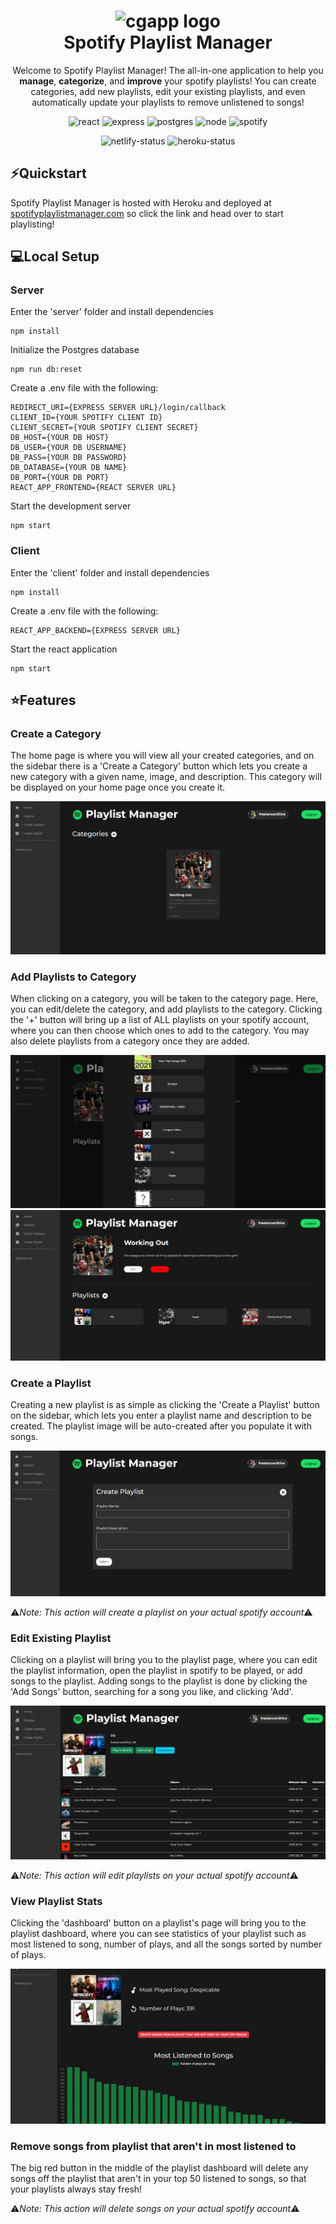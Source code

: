 <h1 align="center">
  <img alt="cgapp logo" src="https://upload.wikimedia.org/wikipedia/commons/thumb/1/19/Spotify_logo_without_text.svg/2048px-Spotify_logo_without_text.svg.png" width="224px"/><br/>
  Spotify Playlist Manager
</h1>

<p align="center">Welcome to Spotify Playlist Manager! The all-in-one application to help you <b>manage</b>, <b>categorize</b>, and <b>improve</b> your spotify playlists! You can create categories, add new playlists, edit your existing playlists, and even automatically update your playlists to remove unlistened to songs!</p>

<p align="center">
  <img src="https://img.shields.io/badge/react-%2320232a.svg?style=for-the-badge&logo=react&logoColor=%2361DAFB" alt="react" />
  <img src="https://img.shields.io/badge/express.js-%23404d59.svg?style=for-the-badge&logo=express&logoColor=%2361DAFB" alt="express" />
  <img src="https://img.shields.io/badge/postgres-%23316192.svg?style=for-the-badge&logo=postgresql&logoColor=white" alt="postgres" />
  <img src="https://img.shields.io/badge/node.js-6DA55F?style=for-the-badge&logo=node.js&logoColor=white" alt="node" />
  <img src="https://img.shields.io/badge/Spotify-1ED760?style=for-the-badge&logo=spotify&logoColor=white" alt="spotify" />
</p>
<p align="center">
  <img src="https://api.netlify.com/api/v1/badges/8f554ee4-2f80-476b-89ed-a329f19f5bd0/deploy-status" alt="netlify-status" />
  <img src="https://heroku-badge.herokuapp.com/?app=playlist-manager-server&root=login" alt="heroku-status" />
</p>

## ⚡️Quickstart
Spotify Playlist Manager is hosted with Heroku and deployed at [spotifyplaylistmanager.com](http://www.spotifyplaylistmanager.com) so click the link and head over to start playlisting!

## 💻Local Setup

### Server

Enter the 'server' folder and install dependencies
```
npm install
```

Initialize the Postgres database
```
npm run db:reset
```

Create a .env file with the following:
```
REDIRECT_URI={EXPRESS SERVER URL}/login/callback
CLIENT_ID={YOUR SPOTIFY CLIENT ID}
CLIENT_SECRET={YOUR SPOTIFY CLIENT SECRET}
DB_HOST={YOUR DB HOST}
DB_USER={YOUR DB USERNAME}
DB_PASS={YOUR DB PASSWORD}
DB_DATABASE={YOUR DB NAME}
DB_PORT={YOUR DB PORT}
REACT_APP_FRONTEND={REACT SERVER URL}
```

Start the development server
```
npm start
```

### Client

Enter the 'client' folder and install dependencies
```
npm install
```

Create a .env file with the following:
```
REACT_APP_BACKEND={EXPRESS SERVER URL}
```

Start the react application
```
npm start
```

## ⭐️Features

### Create a Category
The home page is where you will view all your created categories, and on the sidebar there is a 'Create a Category' button which lets you create a new category with a given name, image, and description. This category will be displayed on your home page once you create it.

<img src="https://github.com/wescorner/spotify-playlist-manager/blob/main/images/create-category.PNG?raw=true" alt="create-category" />

### Add Playlists to Category
When clicking on a category, you will be taken to the category page. Here, you can edit/delete the category, and add playlists to the category. Clicking the '+' button will bring up a list of ALL playlists on your spotify account, where you can then choose which ones to add to the category. You may also delete playlists from a category once they are added.

<img src="https://github.com/wescorner/spotify-playlist-manager/blob/main/images/add-playlists.PNG?raw=true" alt="add-playlists" />
<img src="https://github.com/wescorner/spotify-playlist-manager/blob/main/images/playlists-added.PNG?raw=true" alt="playlists-added" />

### Create a Playlist
Creating a new playlist is as simple as clicking the 'Create a Playlist' button on the sidebar, which lets you enter a playlist name and description to be created. The playlist image will be auto-created after you populate it with songs.

<img src="https://github.com/wescorner/spotify-playlist-manager/blob/main/images/create-playlist.PNG?raw=true" alt="create-playlist" />

⚠️*Note: This action will create a playlist on your actual spotify account*⚠️

### Edit Existing Playlist
Clicking on a playlist will bring you to the playlist page, where you can edit the playlist information, open the playlist in spotify to be played, or add songs to the playlist. Adding songs to the playlist is done by clicking the 'Add Songs' button, searching for a song you like, and clicking 'Add'.

<img src="https://github.com/wescorner/spotify-playlist-manager/blob/main/images/playlist-info.PNG?raw=true" alt="edit-playlist" />

⚠️*Note: This action will edit playlists on your actual spotify account*⚠️

### View Playlist Stats
Clicking the 'dashboard' button on a playlist's page will bring you to the playlist dashboard, where you can see statistics of your playlist such as most listened to song, number of plays, and all the songs sorted by number of plays.

<img src="https://github.com/wescorner/spotify-playlist-manager/blob/main/images/playlist-dashboard.PNG?raw=true" alt="playlist-stats" />

### Remove songs from playlist that aren't in most listened to
The big red button in the middle of the playlist dashboard will delete any songs off the playlist that aren't in your top 50 listened to songs, so that your playlists always stay fresh!

⚠️*Note: This action will delete songs on your actual spotify account*⚠️
